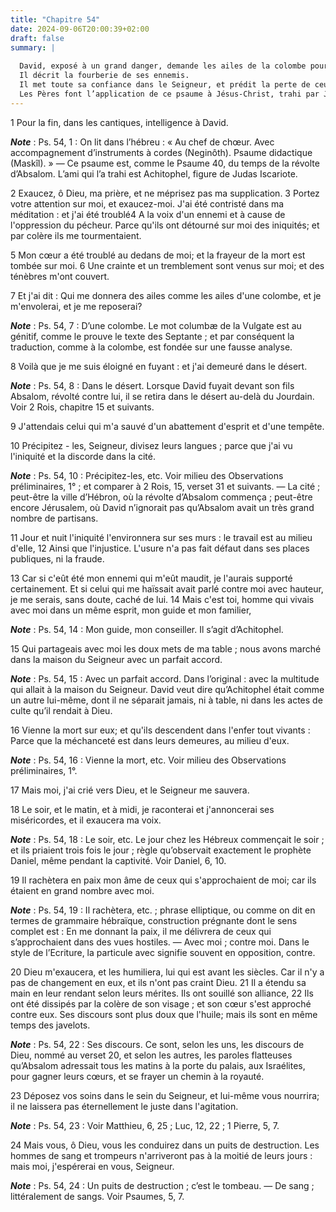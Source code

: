 ```yaml
---
title: "Chapitre 54"
date: 2024-09-06T20:00:39+02:00
draft: false
summary: |
  
  David, exposé à un grand danger, demande les ailes de la colombe pour se sauver.
  Il décrit la fourberie de ses ennemis.
  Il met toute sa confiance dans le Seigneur, et prédit la perte de ceux qui le persécutent.
  Les Pères font l’application de ce psaume à Jésus-Christ, trahi par Judas et livré aux Romains par les Juifs, à l’Eglise chrétienne, persécutée au dehors par les païens et trahie par les hérétiques.
---
```



1 Pour la fin, dans les cantiques, intelligence à David.

***Note*** :  Ps. 54, 1 : On lit dans l’hébreu : « Au chef de chœur. Avec accompagnement d’instruments à cordes (Neginôth). Psaume didactique (Maskîl). » ― Ce psaume est, comme le Psaume 40, du temps de la révolte d’Absalom. L’ami qui l’a trahi est Achitophel, figure de Judas Iscariote.


2 Exaucez, ô Dieu, ma prière, et ne méprisez pas ma supplication. 3 Portez votre attention sur moi, et exaucez-moi. J'ai été contristé dans ma méditation : et j'ai été troublé4 A la voix d'un ennemi et à cause de l'oppression du pécheur. Parce qu'ils ont détourné sur moi des iniquités; et par colère ils me tourmentaient.


5 Mon cœur a été troublé au dedans de moi; et la frayeur de la mort est tombée sur moi. 6 Une crainte et un tremblement sont venus sur moi; et des ténèbres m'ont couvert.


7 Et j'ai dit : Qui me donnera des ailes comme les ailes d'une colombe, et je m'envolerai, et je me reposerai?

***Note*** :  Ps. 54, 7 : D’une colombe. Le mot columbæ de la Vulgate est au génitif, comme le prouve le texte des Septante ; et par conséquent la traduction, comme à la colombe, est fondée sur une fausse analyse.

8 Voilà que je me suis éloigné en fuyant : et j'ai demeuré dans le désert.

***Note*** :  Ps. 54, 8 : Dans le désert. Lorsque David fuyait devant son fils Absalom, révolté contre lui, il se retira dans le désert au-delà du Jourdain. Voir 2 Rois, chapitre 15 et suivants.

9 J'attendais celui qui m'a sauvé d'un abattement d'esprit et d'une tempête.


10 Précipitez - les, Seigneur, divisez leurs langues ; parce que j'ai vu l'iniquité et la discorde dans la cité.

***Note*** :  Ps. 54, 10 : Précipitez-les, etc. Voir milieu des Observations préliminaires, 1° ; et comparer à 2 Rois, 15, verset 31 et suivants. ― La cité ; peut-être la ville d’Hébron, où la révolte d’Absalom commença ; peut-être encore Jérusalem, où David n’ignorait pas qu’Absalom avait un très grand nombre de partisans.

11 Jour et nuit l'iniquité l'environnera sur ses murs : le travail est au milieu d'elle, 12 Ainsi que l'injustice. L'usure n'a pas fait défaut dans ses places publiques, ni la fraude.


13 Car si c'eût été mon ennemi qui m'eût maudit, je l'aurais supporté certainement. Et si celui qui me haïssait avait parlé contre moi avec hauteur, je me serais, sans doute, caché de lui. 14 Mais c'est toi, homme qui vivais avec moi dans un même esprit, mon guide et mon familier,

***Note*** :  Ps. 54, 14 : Mon guide, mon conseiller. Il s’agit d’Achitophel.

15 Qui partageais avec moi les doux mets de ma table ; nous avons marché dans la maison du Seigneur avec un parfait accord.

***Note*** :  Ps. 54, 15 : Avec un parfait accord. Dans l’original : avec la multitude qui allait à la maison du Seigneur. David veut dire qu’Achitophel était comme un autre lui-même, dont il ne séparait jamais, ni à table, ni dans les actes de culte qu’il rendait à Dieu.


16 Vienne la mort sur eux; et qu'ils descendent dans l'enfer tout vivants : Parce que la méchanceté est dans leurs demeures, au milieu d'eux.

***Note*** :  Ps. 54, 16 : Vienne la mort, etc. Voir milieu des Observations préliminaires, 1°.

17 Mais moi, j'ai crié vers Dieu, et le Seigneur me sauvera.


18 Le soir, et le matin, et à midi, je raconterai et j'annoncerai ses miséricordes, et il exaucera ma voix.

***Note*** :  Ps. 54, 18 : Le soir, etc. Le jour chez les Hébreux commençait le soir ; et ils priaient trois fois le jour ; règle qu’observait exactement le prophète Daniel, même pendant la captivité. Voir Daniel, 6, 10.

19 Il rachètera en paix mon âme de ceux qui s'approchaient de moi; car ils étaient en grand nombre avec moi.

***Note*** :  Ps. 54, 19 : Il rachètera, etc. ; phrase elliptique, ou comme on dit en termes de grammaire hébraïque, construction prégnante dont le sens complet est : En me donnant la paix, il me délivrera de ceux qui s’approchaient dans des vues hostiles. ― Avec moi ; contre moi. Dans le style de l’Ecriture, la particule avec signifie souvent en opposition, contre.

20 Dieu m'exaucera, et les humiliera, lui qui est avant les siècles. Car il n'y a pas de changement en eux, et ils n'ont pas craint Dieu. 21 Il a étendu sa main en leur rendant selon leurs mérites. Ils ont souillé son alliance, 22 Ils ont été dissipés par la colère de son visage ; et son cœur s'est approché contre eux. Ses discours sont plus doux que l'huile; mais ils sont en même temps des javelots.

***Note*** :  Ps. 54, 22 : Ses discours. Ce sont, selon les uns, les discours de Dieu, nommé au verset 20, et selon les autres, les paroles flatteuses qu’Absalom adressait tous les matins à la porte du palais, aux Israélites, pour gagner leurs cœurs, et se frayer un chemin à la royauté.


23 Déposez vos soins dans le sein du Seigneur, et lui-même vous nourrira; il ne laissera pas éternellement le juste dans l'agitation.

***Note*** :  Ps. 54, 23 : Voir Matthieu, 6, 25 ; Luc, 12, 22 ; 1 Pierre, 5, 7.

24 Mais vous, ô Dieu, vous les conduirez dans un puits de destruction. Les hommes de sang et trompeurs n'arriveront pas à la moitié de leurs jours : mais moi, j'espérerai en vous, Seigneur.

***Note*** :  Ps. 54, 24 : Un puits de destruction ; c’est le tombeau. ― De sang ; littéralement de sangs. Voir Psaumes, 5, 7.

